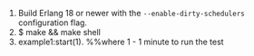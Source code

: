 1. Build Erlang 18 or newer with the `--enable-dirty-schedulers` configuration flag.
2. $ make && make shell
3. example1:start(1). %%where 1 - 1 minute to run the test